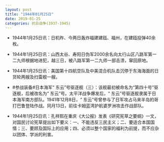 ```yaml
---
layout: post
title: "1944年01月25日"
date: 2019-01-25
categories: 抗日战争(1937-1945)
---
```


<meta name="referrer" content="no-referrer" />

- 1944年1月25日讯：日机昨、今两日轰炸福建建瓯、福州，在建瓯投弹40余枚。 

- 1944年1月25日讯：山西太谷、寿阳日伪军2000余名向太行山区八路军第一二九师根据地进犯，越三日，被八路军第一二九师一部击溃，窜回原地。 

- 1944年1月25日讯：美国第十四航空队及中美混合机队击沉停于东海海面的日货轮两艘及扫雷舰一艘。 

- #参战装备#日本海军“ 东云”号驱逐舰（三）：该舰最初被命名为“第四十号”驱逐舰，后被改名为“ 东云”号。太平洋战争爆发后，“ 东云”号驱逐舰隶属于日本海军南方部队。1941年12月8日，“ 东云”号曾参与了日军攻占马来半岛的哥打巴鲁登陆作战。同月13日，前往卡姆蓝湾护航婆罗洲攻击作战部队。 

- 1944年1月25日讯：孔祥熙在重庆《大公报》发表《研究宪草之要纲》一文，对国民讨论宪草提出如下要义：一、不能违反三民主义；二、要适合本国国情；三、要顾及国际上的应用；四、必须以整个国家的福利为前提，而不应杂以团体、学派的利害。 

